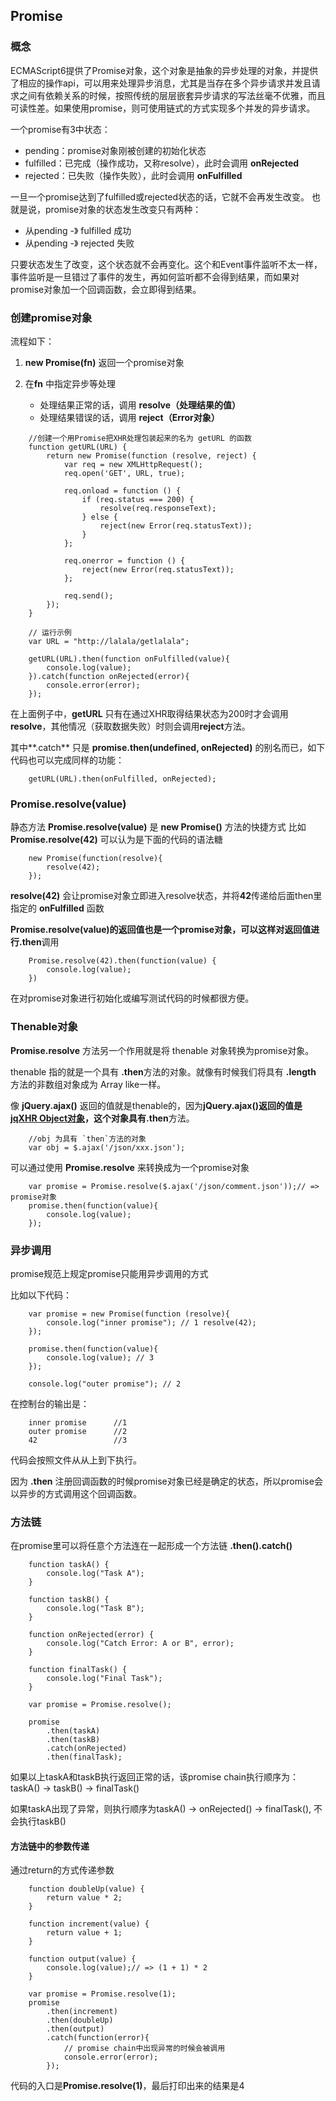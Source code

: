 ## Promise

### 概念
ECMAScript6提供了Promise对象，这个对象是抽象的异步处理的对象，并提供了相应的操作api，可以用来处理异步消息，尤其是当存在多个异步请求并发且请求之间有依赖关系的时候，按照传统的层层嵌套异步请求的写法丝毫不优雅，而且可读性差。如果使用promise，则可使用链式的方式实现多个并发的异步请求。

一个promise有3中状态：
* pending：promise对象刚被创建的初始化状态
* fulfilled：已完成（操作成功，又称resolve），此时会调用 **onRejected**
* rejected：已失败（操作失败），此时会调用 **onFulfilled**

一旦一个promise达到了fulfilled或rejected状态的话，它就不会再发生改变。
也就是说，promise对象的状态发生改变只有两种：
* 从pending -》 fulfilled  成功
* 从pending -》 rejected   失败

只要状态发生了改变，这个状态就不会再变化。这个和Event事件监听不太一样，事件监听是一旦错过了事件的发生，再如何监听都不会得到结果，而如果对promise对象加一个回调函数，会立即得到结果。


### 创建promise对象
流程如下：

1. **new Promise(fn)** 返回一个promise对象

2. 在**fn** 中指定异步等处理
	* 处理结果正常的话，调用 **resolve（处理结果的值）**
	* 处理结果错误的话，调用 **reject（Error对象）**

```
	//创建一个用Promise把XHR处理包装起来的名为 getURL 的函数
	function getURL(URL) {
		return new Promise(function (resolve, reject) {
			var req = new XMLHttpRequest(); 
			req.open('GET', URL, true); 

			req.onload = function () {
				if (req.status === 200) { 
					resolve(req.responseText);
				} else {
					reject(new Error(req.statusText));
				} 
			};

			req.onerror = function () { 
				reject(new Error(req.statusText));
			};

			req.send(); 
		});
	}

	// 运行示例
	var URL = "http://lalala/getlalala"; 

	getURL(URL).then(function onFulfilled(value){
		console.log(value); 
	}).catch(function onRejected(error){
		console.error(error); 
	});
```

在上面例子中，**getURL** 只有在通过XHR取得结果状态为200时才会调用**resolve**，其他情况（获取数据失败）时则会调用**reject**方法。

其中**.catch** 只是 **promise.then(undefined, onRejected)** 的别名而已，如下代码也可以完成同样的功能：

```
	getURL(URL).then(onFulfilled, onRejected);
```

### Promise.resolve(value)
静态方法 **Promise.resolve(value)** 是 **new Promise()** 方法的快捷方式
比如 **Promise.resolve(42)** 可以认为是下面的代码的语法糖

```
	new Promise(function(resolve){ 
		resolve(42);
	});
```

**resolve(42)** 会让promise对象立即进入resolve状态，并将**42**传递给后面then里指定的 **onFulfilled** 函数

**Promise.resolve(value)**的返回值也是一个promise对象，可以这样对返回值进行**.then**调用
```
	Promise.resolve(42).then(function(value) {
		console.log(value);
	})
```

在对promise对象进行初始化或编写测试代码的时候都很方便。

### Thenable对象
**Promise.resolve** 方法另一个作用就是将 thenable 对象转换为promise对象。

thenable 指的就是一个具有 **.then**方法的对象。就像有时候我们将具有 **.length** 方法的非数组对象成为 Array like一样。

像 **jQuery.ajax()** 返回的值就是thenable的，因为**jQuery.ajax()**返回的值是[jqXHR Object对象](http://api.jquery.com/Types/#jqXHR)，这个对象具有**.then**方法。

```
	//obj 为具有 `then`方法的对象
	var obj = $.ajax('/json/xxx.json');
```

可以通过使用 **Promise.resolve** 来转换成为一个promise对象
```
	var promise = Promise.resolve($.ajax('/json/comment.json'));// => promise对象 
	promise.then(function(value){
		console.log(value); 
	});
```

### 异步调用
promise规范上规定promise只能用异步调用的方式

比如以下代码：
```
	var promise = new Promise(function (resolve){ 
		console.log("inner promise"); // 1 resolve(42);
	}); 

	promise.then(function(value){
		console.log(value); // 3 
	});

	console.log("outer promise"); // 2
```

在控制台的输出是：
```
	inner promise      //1
	outer promise      //2
	42                 //3
```

代码会按照文件从从上到下执行。

因为 **.then** 注册回调函数的时候promise对象已经是确定的状态，所以promise会以异步的方式调用这个回调函数。

### 方法链
在promise里可以将任意个方法连在一起形成一个方法链 **.then().catch()**
```
	function taskA() { 
		console.log("Task A");
	}

	function taskB() {
		console.log("Task B"); 
	}

	function onRejected(error) { 
		console.log("Catch Error: A or B", error);
	}

	function finalTask() {
		console.log("Final Task"); 
	}

	var promise = Promise.resolve(); 

	promise
		.then(taskA) 
		.then(taskB) 
		.catch(onRejected) 
		.then(finalTask);
```

如果以上taskA和taskB执行返回正常的话，该promise chain执行顺序为： taskA() -> taskB() -> finalTask()

如果taskA出现了异常，则执行顺序为taskA() -> onRejected() -> finalTask(), 不会执行taskB()

#### 方法链中的参数传递
通过return的方式传递参数
```
	function doubleUp(value) { 
		return value * 2;
	}

	function increment(value) {
		return value + 1; 
	}

	function output(value) { 
		console.log(value);// => (1 + 1) * 2
	}

	var promise = Promise.resolve(1); 
	promise
		.then(increment) 
		.then(doubleUp) 
		.then(output) 
		.catch(function(error){
	￼￼￼		// promise chain中出现异常的时候会被调用
			console.error(error); 
		});

```

代码的入口是**Promise.resolve(1)**，最后打印出来的结果是4

